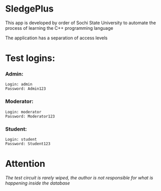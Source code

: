 # SledgePlus

This app is developed by order of Sochi State University to automate the process of learning the C++ programming language

The application has a separation of access levels

# Test logins:

###  Admin:
```
Login: admin
Password: Admin123
```
###  Moderator:
```
Login: moderator
Password: Moderator123
```
###  Student:
```
Login: student
Password: Student123
```

# Attention
*The test circuit is rarely wiped, the author is not responsible for what is happening inside the database*
